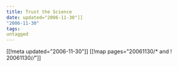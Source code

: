 ```yaml
---
title: Trust the Science
date: updated="2006-11-30"]]
"2006-11-30"
tags:
untagged
---
```

[[!meta updated="2006-11-30"]]
[[!map pages="20061130/* and ! 20061130/*/*"]]
